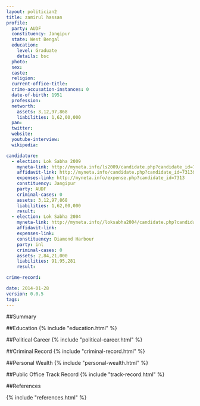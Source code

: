 ```yaml
---
layout: politician2
title: zamirul hassan
profile: 
  party: AUDF
  constituency: Jangipur
  state: West Bengal
  education: 
    level: Graduate
    details: bsc
  photo: 
  sex: 
  caste: 
  religion: 
  current-office-title: 
  crime-accusation-instances: 0
  date-of-birth: 1951
  profession: 
  networth: 
    assets: 3,12,97,868
    liabilities: 1,62,00,000
  pan: 
  twitter: 
  website: 
  youtube-interview: 
  wikipedia: 

candidature: 
  - election: Lok Sabha 2009
    myneta-link: http://myneta.info/ls2009/candidate.php?candidate_id=7313
    affidavit-link: http://myneta.info/candidate.php?candidate_id=7313&scan=original
    expenses-link: http://myneta.info/expense.php?candidate_id=7313
    constituency: Jangipur 
    party: AUDF
    criminal-cases: 0
    assets: 3,12,97,868
    liabilities: 1,62,00,000
    result:  
  - election: Lok Sabha 2004
    myneta-link: http://myneta.info//loksabha2004/candidate.php?candidate_id=5234
    affidavit-link: 
    expenses-link: 
    constituency: Diamond Harbour 
    party: inl
    criminal-cases: 0
    assets: 2,84,21,000
    liabilities: 91,95,281
    result:  

crime-record: 

date: 2014-01-28
version: 0.0.5
tags: 
---
```

##Summary


##Education
{% include "education.html" %}


##Political Career
{% include "political-career.html" %}


##Criminal Record
{% include "criminal-record.html" %}


##Personal Wealth
{% include "personal-wealth.html" %}


##Public Office Track Record
{% include "track-record.html" %}


##References


{% include "references.html" %}